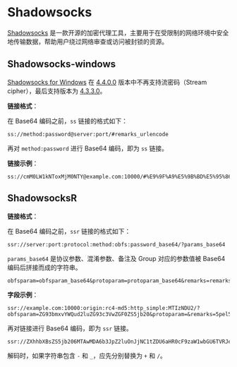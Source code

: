 # Shadowsocks

[Shadowsocks](https://shadowsocks.org/) 是一款开源的加密代理工具，主要用于在受限制的网络环境中安全地传输数据，帮助用户绕过网络审查或访问被封锁的资源。

## Shadowsocks-windows

[Shadowsocks for Windows](https://github.com/shadowsocks/shadowsocks-windows) 在 [4.4.0.0](https://github.com/shadowsocks/shadowsocks-windows/releases/tag/4.4.0.0) 版本中不再支持流密码（Stream cipher），最后支持版本为 [4.3.3.0](https://github.com/shadowsocks/shadowsocks-windows/releases/tag/4.3.3.0)。

**链接格式**：

在 Base64 编码之前，`ss` 链接的格式如下：

```
ss://method:password@server:port/#remarks_urlencode
```

再对 `method:password` 进行 Base64 编码，即为 `ss` 链接。

**链接示例**：

```
ss://cmM0LW1kNToxMjM0NTY@example.com:10000/#%E9%9F%A9%E5%9B%BD%E5%95%86%E5%AE%BD
```

## ShadowsocksR

**链接格式**：

在 Base64 编码之前，`ssr` 链接的格式如下：

```
ssr://server:port:protocol:method:obfs:password_base64/?params_base64
```

`params_base64` 是协议参数、混淆参数、备注及 Group 对应的参数值被 Base64 编码后拼接而成的字符串。

```
obfsparam=obfsparam_base64&protoparam=protoparam_base64&remarks=remarks_base64&group=group_base64
```

**字段示例**：

```
ssr://example.com:10000:origin:rc4-md5:http_simple:MTIzNDU2/?obfsparam=ZG93bmxvYWQud2luZG93c3VwZGF0ZS5jb20&protoparam=&remarks=5pel5pys6Jma5ouf5LiT55So572R&group=5LqR
```

再对链接进行 Base64 编码，即为 `ssr` 链接。

```
ssr://ZXhhbXBsZS5jb206MTAwMDA6b3JpZ2luOnJjNC1tZDU6aHR0cF9zaW1wbGU6TVRJek5EVTIvP29iZnNwYXJhbT1aRzkzYm14dllXUXVkMmx1Wkc5M2MzVndaR0YwWlM1amIyMCZwcm90b3BhcmFtPSZyZW1hcmtzPTVwZWw1cHlzNkptYTVvdWY1TGlUNTVTbzU3MlImZ3JvdXA9NUxxUg
```

解码时，如果字符串包含 `-` 和 `_`，应先分别替换为 `+` 和 `/`。

